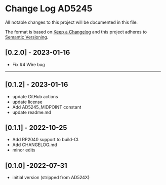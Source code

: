 # Change Log AD5245

All notable changes to this project will be documented in this file.

The format is based on [Keep a Changelog](http://keepachangelog.com/)
and this project adheres to [Semantic Versioning](http://semver.org/).


## [0.2.0] - 2023-01-16
- Fix #4 Wire bug

----

## [0.1.2] - 2023-01-16
- update GitHub actions
- update license
- Add AD5245_MIDPOINT constant
- update readme.md


## [0.1.1] - 2022-10-25
- Add RP2040 support to build-CI.
- Add CHANGELOG.md
- minor edits

## [0.1.0] -2022-07-31
- initial version (stripped from AD524X)

